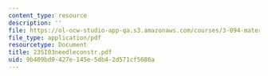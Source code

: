 ```yaml
---
content_type: resource
description: ''
file: https://ol-ocw-studio-app-qa.s3.amazonaws.com/courses/3-094-materials-in-human-experience-spring-2004/9b409bd9427e145e5db42d571cf5686a_23SI03needleconstr.pdf
file_type: application/pdf
resourcetype: Document
title: 23SI03needleconstr.pdf
uid: 9b409bd9-427e-145e-5db4-2d571cf5686a
---
```


